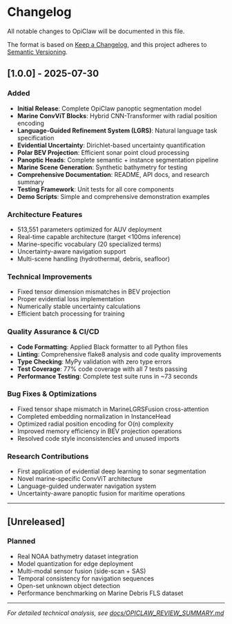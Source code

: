 # Changelog

All notable changes to OpiClaw will be documented in this file.

The format is based on [Keep a Changelog](https://keepachangelog.com/en/1.0.0/),
and this project adheres to [Semantic Versioning](https://semver.org/spec/v2.0.0.html).

## [1.0.0] - 2025-07-30

### Added
- **Initial Release**: Complete OpiClaw panoptic segmentation model
- **Marine ConvViT Blocks**: Hybrid CNN-Transformer with radial position encoding
- **Language-Guided Refinement System (LGRS)**: Natural language task specification
- **Evidential Uncertainty**: Dirichlet-based uncertainty quantification
- **Polar BEV Projection**: Efficient sonar point cloud processing
- **Panoptic Heads**: Complete semantic + instance segmentation pipeline
- **Marine Scene Generation**: Synthetic bathymetry for testing
- **Comprehensive Documentation**: README, API docs, and research summary
- **Testing Framework**: Unit tests for all core components
- **Demo Scripts**: Simple and comprehensive demonstration examples

### Architecture Features
- 513,551 parameters optimized for AUV deployment
- Real-time capable architecture (target <100ms inference)
- Marine-specific vocabulary (20 specialized terms)
- Uncertainty-aware navigation support
- Multi-scene handling (hydrothermal, debris, seafloor)

### Technical Improvements
- Fixed tensor dimension mismatches in BEV projection
- Proper evidential loss implementation
- Numerically stable uncertainty calculations
- Efficient batch processing for training

### Quality Assurance & CI/CD
- **Code Formatting**: Applied Black formatter to all Python files
- **Linting**: Comprehensive flake8 analysis and code quality improvements
- **Type Checking**: MyPy validation with zero type errors
- **Test Coverage**: 77% code coverage with all 7 tests passing
- **Performance Testing**: Complete test suite runs in ~73 seconds

### Bug Fixes & Optimizations
- Fixed tensor shape mismatch in MarineLGRSFusion cross-attention
- Completed embedding normalization in InstanceHead
- Optimized radial position encoding for O(n) complexity
- Improved memory efficiency in BEV projection operations
- Resolved code style inconsistencies and unused imports

### Research Contributions
- First application of evidential deep learning to sonar segmentation
- Novel marine-specific ConvViT architecture
- Language-guided underwater navigation system
- Uncertainty-aware panoptic fusion for maritime operations

---

## [Unreleased]

### Planned
- Real NOAA bathymetry dataset integration
- Model quantization for edge deployment
- Multi-modal sensor fusion (side-scan + SAS)
- Temporal consistency for navigation sequences
- Open-set unknown object detection
- Performance benchmarking on Marine Debris FLS dataset

---

*For detailed technical analysis, see [docs/OPICLAW_REVIEW_SUMMARY.md](docs/OPICLAW_REVIEW_SUMMARY.md)* 